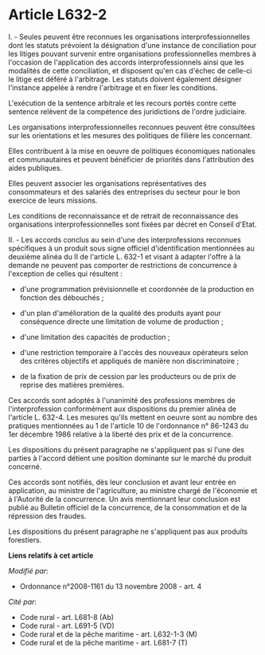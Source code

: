 # Article L632-2

I. - Seules peuvent être reconnues les organisations interprofessionnelles dont les statuts prévoient la désignation d'une
instance de conciliation pour les litiges pouvant survenir entre organisations professionnelles membres à l'occasion de
l'application des accords interprofessionnels ainsi que les modalités de cette conciliation, et disposent qu'en cas d'échec
de celle-ci le litige est déféré à l'arbitrage. Les statuts doivent également désigner l'instance appelée à rendre
l'arbitrage et en fixer les conditions.

L'exécution de la sentence arbitrale et les recours portés contre cette sentence relèvent de la compétence des juridictions
de l'ordre judiciaire.

Les organisations interprofessionnelles reconnues peuvent être consultées sur les orientations et les mesures des politiques
de filière les concernant.

Elles contribuent à la mise en oeuvre de politiques économiques nationales et communautaires et peuvent bénéficier de
priorités dans l'attribution des aides publiques.

Elles peuvent associer les organisations représentatives des consommateurs et des salariés des entreprises du secteur pour le
bon exercice de leurs missions.

Les conditions de reconnaissance et de retrait de reconnaissance des organisations interprofessionnelles sont fixées par
décret en Conseil d'Etat.

II. - Les accords conclus au sein d'une des interprofessions reconnues spécifiques à un produit sous signe officiel
d'identification mentionnées au deuxième alinéa du II de l'article L. 632-1 et visant à adapter l'offre à la demande ne
peuvent pas comporter de restrictions de concurrence à l'exception de celles qui résultent :

- d'une programmation prévisionnelle et coordonnée de la production en fonction des débouchés ;

- d'un plan d'amélioration de la qualité des produits ayant pour conséquence directe une limitation de volume de production ;

- d'une limitation des capacités de production ;

- d'une restriction temporaire à l'accès des nouveaux opérateurs selon des critères objectifs et appliqués de manière non
discriminatoire ;

- de la fixation de prix de cession par les producteurs ou de prix de reprise des matières premières.

Ces accords sont adoptés à l'unanimité des professions membres de l'interprofession conformément aux dispositions du premier
alinéa de l'article L. 632-4. Les mesures qu'ils mettent en oeuvre sont au nombre des pratiques mentionnées au 1 de l'article
10 de l'ordonnance n° 86-1243 du 1er décembre 1986 relative à la liberté des prix et de la concurrence.

Les dispositions du présent paragraphe ne s'appliquent pas si l'une des parties à l'accord détient une position dominante sur
le marché du produit concerné.

Ces accords sont notifiés, dès leur conclusion et avant leur entrée en application, au ministre de l'agriculture, au ministre
chargé de l'économie et à l'Autorité de la concurrence. Un avis mentionnant leur conclusion est publié au Bulletin officiel
de la concurrence, de la consommation et de la répression des fraudes.

Les dispositions du présent paragraphe ne s'appliquent pas aux produits forestiers.

**Liens relatifs à cet article**

_Modifié par_:

  - Ordonnance n°2008-1161 du 13 novembre 2008 - art. 4

_Cité par_:

  - Code rural - art. L681-8 (Ab)
  - Code rural - art. L691-5 (VD)
  - Code rural et de la pêche maritime - art. L632-1-3 (M)
  - Code rural et de la pêche maritime - art. L681-7 (T)
